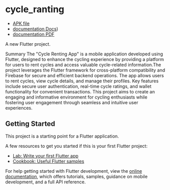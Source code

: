 # cycle_ranting

- [APK file](https://drive.google.com/file/d/1a6lqm3p2CClUjpNa4g9VrwXjh0T54-vL/view?usp=sharing)
- [documentation Docs](https://docs.google.com/document/d/14xSqwlBNSye2H5KaoLMc6hix3wzjqdERNbI8ArzdN3Q/edit?usp=sharing))
- [documentation PDF](https://drive.google.com/file/d/1aFcvTaVqCOBnAMg5e4oE5bNP1Ebc4puD/view?usp=sharing)

A new Flutter project.

Summary
The "Cycle Renting App" is a mobile application developed using Flutter, designed to
enhance the cycling experience by providing a platform for users to rent cycles and
access valuable cycle-related information.The project leverages the Flutter
framework for cross-platform compatibility and Firebase for secure and efficient
backend operations. The app allows users to rent cycles, view cycle details, and
manage their profiles. Key features include secure user authentication, real-time cycle
ratings, and wallet functionality for convenient transactions. This project aims to
create an engaging and informative environment for cycling enthusiasts while
fostering user engagement through seamless and intuitive user experiences.

## Getting Started

This project is a starting point for a Flutter application.

A few resources to get you started if this is your first Flutter project:

- [Lab: Write your first Flutter app](https://docs.flutter.dev/get-started/codelab)
- [Cookbook: Useful Flutter samples](https://docs.flutter.dev/cookbook)

For help getting started with Flutter development, view the
[online documentation](https://docs.flutter.dev/), which offers tutorials,
samples, guidance on mobile development, and a full API reference.
